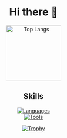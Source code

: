 <div align="center">

# Hi there 👋

<!-- GitHub Stats -->
<img 
  alt="Top Langs" 
  height="150px" 
  src="https://github-readme-stats.vercel.app/api/top-langs/?username=X13467980&layout=compact&show_icons=true&theme=onedark" 
/>
<!--
<img 
  alt="GitHub Stats" 
  height="150px" 
  src="https://github-readme-stats.vercel.app/api?username=X13467980&theme=onedark&show_icons=true" 
/>
-->

## Skills

<!-- Languages & Tools -->
[![Languages](https://skillicons.dev/icons?i=python,swift,c,html,css,ts,js,nextjs,react,cpp,matlab,latex&theme=dark)](https://skillicons.dev)  
[![Tools](https://skillicons.dev/icons?i=vscode,git,github,fastapi,firebase,supabase,postgres,mysql,postman&theme=dark)](https://skillicons.dev)

<!-- Trophy -->
[![Trophy](https://github-profile-trophy.vercel.app/?username=X13467980&column=6)](https://github.com/ryo-ma/github-profile-trophy)

</div>
